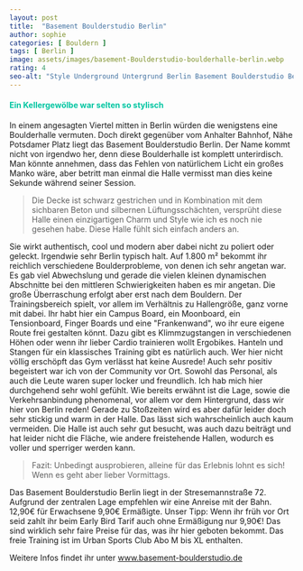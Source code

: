```yaml
---
layout: post
title:  "Basement Boulderstudio Berlin"
author: sophie
categories: [ Bouldern ]
tags: [ Berlin ]
image: assets/images/basement-Boulderstudio-boulderhalle-berlin.webp
rating: 4
seo-alt: "Style Underground Untergrund Berlin Basement Boulderstudio Berlin Bouldern Klettern unterirdisch Kletterhalle Boulderhalle"
---
```

#### <span style="color:#00c5a1">Ein Kellergewölbe war selten so stylisch</span>
In einem angesagten Viertel mitten in Berlin würden die wenigstens eine Boulderhalle vermuten. Doch direkt gegenüber vom Anhalter Bahnhof, Nähe Potsdamer Platz liegt das Basement Boulderstudio Berlin. Der Name kommt nicht von irgendwo her, denn diese Boulderhalle ist komplett unterirdisch. Man könnte annehmen, dass das Fehlen von natürlichem Licht ein großes Manko wäre, aber betritt man einmal die Halle vermisst man dies keine Sekunde während seiner Session. 

>Die Decke ist schwarz gestrichen und in Kombination mit dem sichbaren Beton und silbernen Lüftungsschächten, versprüht diese Halle einen einzigartigen Charm und Style wie ich es noch nie gesehen habe. Diese Halle fühlt sich einfach anders an. 

Sie wirkt authentisch, cool und modern aber dabei nicht zu poliert oder geleckt. Irgendwie sehr Berlin typisch halt. Auf 1.800 m² bekommt ihr reichlich verschiedene Boulderprobleme, von denen ich sehr angetan war. Es gab viel Abwechslung und gerade die vielen kleinen dynamischen Abschnitte bei den mittleren Schwierigkeiten haben es mir angetan. Die große Überraschung erfolgt aber erst nach dem Bouldern. Der Trainingsbereich spielt, vor allem im Verhältnis zu Hallengröße, ganz vorne mit dabei. Ihr habt hier ein Campus Board, ein Moonboard, ein Tensionboard, Finger Boards und eine "Frankenwand", wo ihr eure eigene Route frei gestalten könnt. Dazu gibt es Klimmzugstangen in verschiedenen Höhen oder wenn ihr lieber Cardio trainieren wollt Ergobikes. Hanteln und Stangen für ein klassisches Training gibt es natürlich auch. Wer hier nicht völlig erschöpft das Gym verlässt hat keine Ausrede! Auch sehr positiv begeistert war ich von der Community vor Ort. Sowohl das Personal, als auch die Leute waren super locker und freundlich. Ich hab mich hier durchgehend sehr wohl gefühlt.
Wie bereits erwähnt ist die Lage, sowie die Verkehrsanbindung phenomenal, vor allem vor dem Hintergrund, dass wir hier von Berlin reden!
Gerade zu Stoßzeiten wird es aber dafür leider doch sehr stickig und warm in der Halle. Das lässt sich wahrscheinlich auch kaum vermeiden. Die Halle ist auch sehr gut besucht, was auch dazu beiträgt und hat leider nicht die Fläche, wie andere freistehende Hallen, wodurch es voller und sperriger werden kann. 

> Fazit: Unbedingt ausprobieren, alleine für das Erlebnis lohnt es sich! Wenn es geht aber lieber Vormittags.

Das Basement Boulderstudio Berlin liegt in der Stresemannstraße 72. Aufgrund der zentralen Lage empfehlen wir eine Anreise mit der Bahn. 12,90€ für Erwachsene 9,90€ Ermäßigte. Unser Tipp: Wenn ihr früh vor Ort seid zahlt ihr beim Early Bird Tarif auch ohne Ermäßigung nur 9,90€! Das sind wirklich sehr faire Preise für das, was ihr hier geboten bekommt. Das freie Training ist im Urban Sports Club Abo M bis XL enthalten.

Weitere Infos findet ihr unter <a href="https://basement-boulderstudio.de/" target="_blank">www.basement-boulderstudio.de</a>
